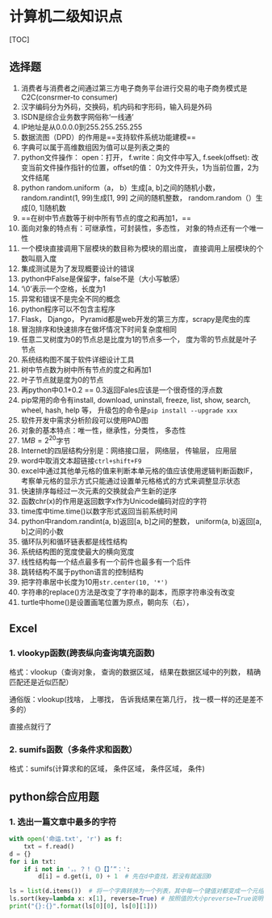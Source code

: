 # 计算机二级知识点

[TOC]

## 选择题

1. 消费者与消费者之间通过第三方电子商务平台进行交易的电子商务模式是C2C(consrmer-to consumer)
2. 汉字编码分为外码，交换码，机内码和字形码，输入码是外码
3. ISDN是综合业务数字网俗称‘一线通’
4. IP地址是从0.0.0.0到255.255.255.255
5. 数据流图（DPD）的作用是==支持软件系统功能建模==
6. 字典可以属于高维数组因为值可以是列表之类的
7. python文件操作： open：打开， f.write：向文件中写入, f.seek(offset): 改变当前文件操作指针的位置，offset的值： 0为文件开头，1为当前位置，2为文件结尾
8. python random.uniform（a， b）生成[a, b]之间的随机小数， random.randint(1, 99)生成[1, 99] 之间的随机整数， random.random（）生成[0, 1]随机数
9. ==在树中节点数等于树中所有节点的度之和再加1，==
10. 面向对象的特点有：可继承性，可封装性，多态性， 对象的特点还有一个唯一性
10. 一个模块直接调用下层模块的数目称为模块的扇出度， 直接调用上层模块的个数叫扇入度
10. 集成测试是为了发现概要设计的错误
10. python中False是保留字，false不是（大小写敏感）
10. ‘\0’表示一个空格，长度为1
10. 异常和错误不是完全不同的概念
10. python程序可以不包含主程序
10. Flask， Django， Pyramid都是web开发的第三方库，scrapy是爬虫的库
10. 冒泡排序和快速排序在做坏情况下时间复杂度相同
10. 任意二叉树度为0的节点总是比度为1的节点多一个， 度为零的节点就是叶子节点
10. 系统结构图不属于软件详细设计工具
10. 树中节点数为树中所有节点的度之和再加1
10. 叶子节点就是度为0的节点
10. 再python中0.1+0.2 == 0.3返回Fales应该是一个很奇怪的浮点数
10. pip常用的命令有install, download, uninstall, freeze, list, show, search, wheel, hash, help 等， 升级包的命令是`pip install --upgrade xxx`
10. 软件开发中需求分析阶段可以使用PAD图
10. 对象的基本特点：唯一性，继承性，分类性， 多态性
10. $1MB=2^{20}$字节
10. Internet的四层结构分别是：网络接口层， 网络层， 传输层， 应用层
10. word中取消文本超链接`ctrl+shift+F9`
10. excel中通过其他单元格的值来判断本单元格的值应该使用逻辑判断函数IF， 考察单元格的显示方式只能通过设置单元格格式的方式来调整显示状态
10. 快速排序每经过一次元素的交换就会产生新的逆序
10. 函数chr(x)的作用是返回数字x作为Unicode编码对应的字符
10. time库中time.time()以数字形式返回当前系统时间
10. python中random.randint(a, b)返回[a, b]之间的整数， uniform(a, b)返回[a, b]之间的小数
10. 循环队列和循环链表都是线性结构
10. 系统结构图的宽度使最大的横向宽度
10. 线性结构每一个结点最多有一个前件也最多有一个后件
10. 跳转结构不属于python语言的控制结构
10. 把字符串居中长度为10用`str.center(10, '*')`
10. 字符串的replace()方法是改变了字符串的副本，而原字符串没有改变
10. turtle中home()是设置画笔位置为原点，朝向东（右），

## Excel

### 1. vlookyp函数(跨表纵向查询填充函数)

格式：vlookup（查询对象， 查询的数据区域， 结果在数据区域中的列数， 精确匹配还是近似匹配）

通俗版：vlookup(找啥， 上哪找， 告诉我结果在第几行， 找一模一样的还是差不多的）

直接点就行了

### 2. sumifs函数（多条件求和函数）

格式：sumifs(计算求和的区域， 条件区域， 条件区域， 条件)





## python综合应用题

### 1. 选出一篇文章中最多的字符

```python
with open('命运.txt', 'r') as f:
    txt = f.read()
d = {}
for i in txt:
    if i not in '，。？！《》【】’“：':
        d[i] = d.get(i, 0) + 1  # 先在d中查找，若没有就返回0

ls = list(d.items())  # 将一个字典转换为一个列表，其中每一个键值对都变成一个元组
ls.sort(key=lambda x: x[1], reverse=True) # 按照值的大小preverse=True说明是倒序排列(y)
print("{}:{}".format(ls[0][0], ls[0][1]))
```

